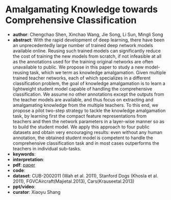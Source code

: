 # Amalgamating Knowledge towards Comprehensive Classification 
- **author**: Chengchao Shen, Xinchao Wang, Jie Song, Li Sun, Mingli Song    
- **abstract**: With the rapid development of deep learning, there have been an unprecedentedly large number of trained deep network models available online. Reusing such trained models can significantly reduce the cost of training the new models from scratch, if not infeasible at all as the annotations used for the training original networks are often unavailable to public. We propose in this paper to study a new model-reusing task, which we term as knowledge amalgamation. Given multiple trained teacher networks, each of which specializes in a different classification problem, the goal of knowledge amalgamation is to learn a lightweight student model capable of handling the comprehensive classification. We assume no other annotations except the outputs from the teacher models are available, and thus focus on extracting and amalgamating knowledge from the multiple teachers. To this end, we propose a pilot two-step strategy to tackle the knowledge amalgamation task, by learning first the compact feature representations from teachers and then the network parameters in a layer-wise manner so as to build the student model. We apply this approach to four public datasets and obtain very encouraging results: even without any human annotation, the obtained student model is competent to handle the comprehensive classification task and in most cases outperforms the teachers in individual sub-tasks.
- **keywords**: 
- **interpretation**: 
- **pdf**: [paper](https://aaai.org/ojs/index.php/AAAI/article/view/4165/4043)
- **code**: 
- **dataset**: CUB-2002011 (Wah et al. 2011), Stanford Dogs (Khosla et al. 2011), FGVCAircraft(Majietal.2013), Cars(Krauseetal.2013)
- **ppt/video**: 
- **curator**: Xiaoyu Shang 
